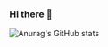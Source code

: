### Hi there 👋


![Anurag's GitHub stats](https://github-readme-stats.vercel.app/api?username=XGG&count_private=true&show_icons=true&theme=cobalt)

